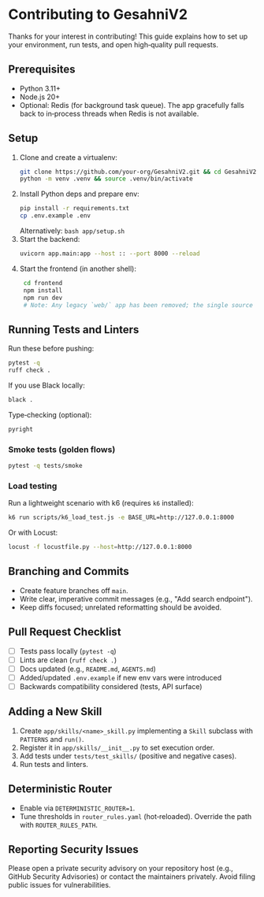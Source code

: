 # Contributing to GesahniV2

Thanks for your interest in contributing! This guide explains how to set up your environment, run tests, and open high‑quality pull requests.

## Prerequisites
- Python 3.11+
- Node.js 20+
- Optional: Redis (for background task queue). The app gracefully falls back to in‑process threads when Redis is not available.

## Setup
1. Clone and create a virtualenv:
   ```bash
   git clone https://github.com/your-org/GesahniV2.git && cd GesahniV2
   python -m venv .venv && source .venv/bin/activate
   ```
2. Install Python deps and prepare env:
   ```bash
   pip install -r requirements.txt
   cp .env.example .env
   ```
   Alternatively: `bash app/setup.sh`
3. Start the backend:
   ```bash
   uvicorn app.main:app --host :: --port 8000 --reload
   ```
4. Start the frontend (in another shell):
   ```bash
    cd frontend
    npm install
    npm run dev
    # Note: Any legacy `web/` app has been removed; the single source of truth is `frontend/`.
   ```

## Running Tests and Linters
Run these before pushing:
```bash
pytest -q
ruff check .
```
If you use Black locally:
```bash
black .
```
Type‑checking (optional):
```bash
pyright
```

### Smoke tests (golden flows)

```bash
pytest -q tests/smoke
```

### Load testing

Run a lightweight scenario with k6 (requires `k6` installed):

```bash
k6 run scripts/k6_load_test.js -e BASE_URL=http://127.0.0.1:8000
```

Or with Locust:

```bash
locust -f locustfile.py --host=http://127.0.0.1:8000
```

## Branching and Commits
- Create feature branches off `main`.
- Write clear, imperative commit messages (e.g., "Add search endpoint").
- Keep diffs focused; unrelated reformatting should be avoided.

## Pull Request Checklist
- [ ] Tests pass locally (`pytest -q`)
- [ ] Lints are clean (`ruff check .`)
- [ ] Docs updated (e.g., `README.md`, `AGENTS.md`)
- [ ] Added/updated `.env.example` if new env vars were introduced
- [ ] Backwards compatibility considered (tests, API surface)

## Adding a New Skill
1. Create `app/skills/<name>_skill.py` implementing a `Skill` subclass with `PATTERNS` and `run()`.
2. Register it in `app/skills/__init__.py` to set execution order.
3. Add tests under `tests/test_skills/` (positive and negative cases).
4. Run tests and linters.

## Deterministic Router
- Enable via `DETERMINISTIC_ROUTER=1`.
- Tune thresholds in `router_rules.yaml` (hot‑reloaded). Override the path with `ROUTER_RULES_PATH`.

## Reporting Security Issues
Please open a private security advisory on your repository host (e.g., GitHub Security Advisories) or contact the maintainers privately. Avoid filing public issues for vulnerabilities.


